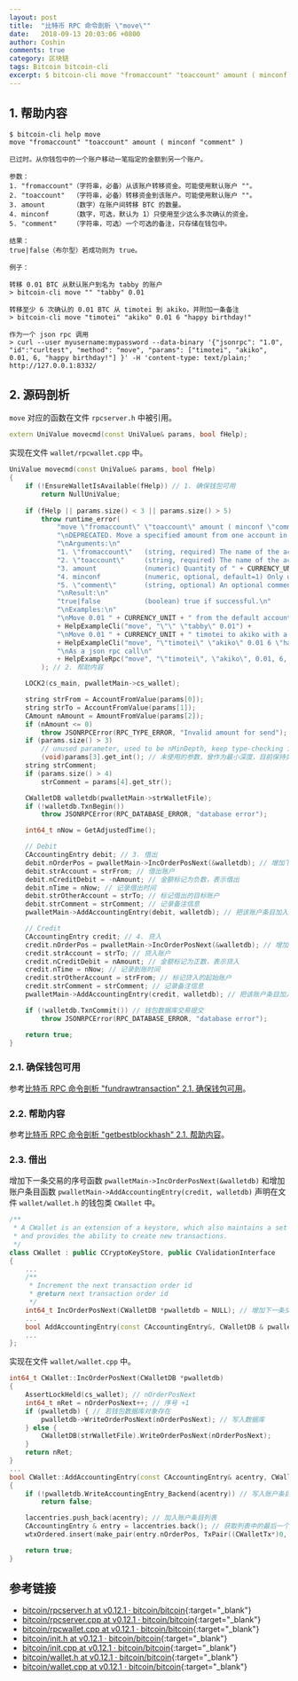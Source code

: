 ```yaml
---
layout: post
title:  "比特币 RPC 命令剖析 \"move\""
date:   2018-09-13 20:03:06 +0800
author: Coshin
comments: true
category: 区块链
tags: Bitcoin bitcoin-cli
excerpt: $ bitcoin-cli move "fromaccount" "toaccount" amount ( minconf "comment" )
---
```

## 1. 帮助内容

```shell
$ bitcoin-cli help move
move "fromaccount" "toaccount" amount ( minconf "comment" )

已过时。从你钱包中的一个账户移动一笔指定的金额到另一个账户。

参数：
1. "fromaccount"（字符串，必备）从该账户转移资金。可能使用默认账户 ""。
2. "toaccount"  （字符串，必备）转移资金到该账户。可能使用默认账户 ""。
3. amount       （数字）在账户间转移 BTC 的数量。
4. minconf      （数字，可选，默认为 1）只使用至少这么多次确认的资金。
5. "comment"    （字符串，可选）一个可选的备注，只存储在钱包中。

结果：
true|false（布尔型）若成功则为 true。

例子：

转移 0.01 BTC 从默认账户到名为 tabby 的账户
> bitcoin-cli move "" "tabby" 0.01

转移至少 6 次确认的 0.01 BTC 从 timotei 到 akiko，并附加一条备注
> bitcoin-cli move "timotei" "akiko" 0.01 6 "happy birthday!"

作为一个 json rpc 调用
> curl --user myusername:mypassword --data-binary '{"jsonrpc": "1.0", "id":"curltest", "method": "move", "params": ["timotei", "akiko", 0.01, 6, "happy birthday!"] }' -H 'content-type: text/plain;' http://127.0.0.1:8332/
```

## 2. 源码剖析

`move` 对应的函数在文件 `rpcserver.h` 中被引用。

```cpp
extern UniValue movecmd(const UniValue& params, bool fHelp);
```

实现在文件 `wallet/rpcwallet.cpp` 中。

```cpp
UniValue movecmd(const UniValue& params, bool fHelp)
{
    if (!EnsureWalletIsAvailable(fHelp)) // 1. 确保钱包可用
        return NullUniValue;
    
    if (fHelp || params.size() < 3 || params.size() > 5)
        throw runtime_error(
            "move \"fromaccount\" \"toaccount\" amount ( minconf \"comment\" )\n"
            "\nDEPRECATED. Move a specified amount from one account in your wallet to another.\n"
            "\nArguments:\n"
            "1. \"fromaccount\"   (string, required) The name of the account to move funds from. May be the default account using \"\".\n"
            "2. \"toaccount\"     (string, required) The name of the account to move funds to. May be the default account using \"\".\n"
            "3. amount            (numeric) Quantity of " + CURRENCY_UNIT + " to move between accounts.\n"
            "4. minconf           (numeric, optional, default=1) Only use funds with at least this many confirmations.\n"
            "5. \"comment\"       (string, optional) An optional comment, stored in the wallet only.\n"
            "\nResult:\n"
            "true|false           (boolean) true if successful.\n"
            "\nExamples:\n"
            "\nMove 0.01 " + CURRENCY_UNIT + " from the default account to the account named tabby\n"
            + HelpExampleCli("move", "\"\" \"tabby\" 0.01") +
            "\nMove 0.01 " + CURRENCY_UNIT + " timotei to akiko with a comment and funds have 6 confirmations\n"
            + HelpExampleCli("move", "\"timotei\" \"akiko\" 0.01 6 \"happy birthday!\"") +
            "\nAs a json rpc call\n"
            + HelpExampleRpc("move", "\"timotei\", \"akiko\", 0.01, 6, \"happy birthday!\"")
        ); // 2. 帮助内容

    LOCK2(cs_main, pwalletMain->cs_wallet);

    string strFrom = AccountFromValue(params[0]);
    string strTo = AccountFromValue(params[1]);
    CAmount nAmount = AmountFromValue(params[2]);
    if (nAmount <= 0)
        throw JSONRPCError(RPC_TYPE_ERROR, "Invalid amount for send");
    if (params.size() > 3)
        // unused parameter, used to be nMinDepth, keep type-checking it though
        (void)params[3].get_int(); // 未使用的参数，曾作为最小深度，目前保持类型检查
    string strComment;
    if (params.size() > 4)
        strComment = params[4].get_str();

    CWalletDB walletdb(pwalletMain->strWalletFile);
    if (!walletdb.TxnBegin())
        throw JSONRPCError(RPC_DATABASE_ERROR, "database error");

    int64_t nNow = GetAdjustedTime();

    // Debit
    CAccountingEntry debit; // 3. 借出
    debit.nOrderPos = pwalletMain->IncOrderPosNext(&walletdb); // 增加下一条交易的序号
    debit.strAccount = strFrom; // 借出账户
    debit.nCreditDebit = -nAmount; // 金额标记为负数，表示借出
    debit.nTime = nNow; // 记录借出时间
    debit.strOtherAccount = strTo; // 标记借出的目标账户
    debit.strComment = strComment; // 记录备注信息
    pwalletMain->AddAccountingEntry(debit, walletdb); // 把该账户条目加入钱包数据库

    // Credit
    CAccountingEntry credit; // 4. 贷入
    credit.nOrderPos = pwalletMain->IncOrderPosNext(&walletdb); // 增加下一条交易的序号
    credit.strAccount = strTo; // 贷入账户
    credit.nCreditDebit = nAmount; // 金额标记为正数，表示贷入
    credit.nTime = nNow; // 记录到账时间
    credit.strOtherAccount = strFrom; // 标记贷入的起始账户
    credit.strComment = strComment; // 记录备注信息
    pwalletMain->AddAccountingEntry(credit, walletdb); // 把该账户条目加入钱包数据库

    if (!walletdb.TxnCommit()) // 钱包数据库交易提交
        throw JSONRPCError(RPC_DATABASE_ERROR, "database error");

    return true;
}
```

### 2.1. 确保钱包可用

参考[比特币 RPC 命令剖析 "fundrawtransaction" 2.1. 确保钱包可用](/blog/2018/07/bitcoin-rpc-command-fundrawtransaction.html#21-确保钱包可用)。

### 2.2. 帮助内容

参考[比特币 RPC 命令剖析 "getbestblockhash" 2.1. 帮助内容](/blog/2018/05/bitcoin-rpc-command-getbestblockhash.html#21-帮助内容)。

### 2.3. 借出

增加下一条交易的序号函数 `pwalletMain->IncOrderPosNext(&walletdb)` 和增加账户条目函数 `pwalletMain->AddAccountingEntry(credit, walletdb)` 声明在文件 `wallet/wallet.h` 的钱包类 `CWallet` 中。

```cpp
/** 
 * A CWallet is an extension of a keystore, which also maintains a set of transactions and balances,
 * and provides the ability to create new transactions.
 */
class CWallet : public CCryptoKeyStore, public CValidationInterface
{
    ...
    /** 
     * Increment the next transaction order id
     * @return next transaction order id
     */
    int64_t IncOrderPosNext(CWalletDB *pwalletdb = NULL); // 增加下一条交易序号，返回下一个交易的序号
    ...
    bool AddAccountingEntry(const CAccountingEntry&, CWalletDB & pwalletdb); // 添加账户条目到钱包数据库
    ...
};
```

实现在文件 `wallet/wallet.cpp` 中。

```cpp
int64_t CWallet::IncOrderPosNext(CWalletDB *pwalletdb)
{
    AssertLockHeld(cs_wallet); // nOrderPosNext
    int64_t nRet = nOrderPosNext++; // 序号 +1
    if (pwalletdb) { // 若钱包数据库对象存在
        pwalletdb->WriteOrderPosNext(nOrderPosNext); // 写入数据库
    } else {
        CWalletDB(strWalletFile).WriteOrderPosNext(nOrderPosNext);
    }
    return nRet;
}
...
bool CWallet::AddAccountingEntry(const CAccountingEntry& acentry, CWalletDB & pwalletdb)
{
    if (!pwalletdb.WriteAccountingEntry_Backend(acentry)) // 写入账户条目末端
        return false;

    laccentries.push_back(acentry); // 加入账户条目列表
    CAccountingEntry & entry = laccentries.back(); // 获取列表中的最后一个（该）条目
    wtxOrdered.insert(make_pair(entry.nOrderPos, TxPair((CWalletTx*)0, &entry))); // 插入有序交易映射列表

    return true;
}
```

## 参考链接

* [bitcoin/rpcserver.h at v0.12.1 · bitcoin/bitcoin](https://github.com/bitcoin/bitcoin/blob/v0.12.1/src/rpcserver.h){:target="_blank"}
* [bitcoin/rpcserver.cpp at v0.12.1 · bitcoin/bitcoin](https://github.com/bitcoin/bitcoin/blob/v0.12.1/src/rpcserver.cpp){:target="_blank"}
* [bitcoin/rpcwallet.cpp at v0.12.1 · bitcoin/bitcoin](https://github.com/bitcoin/bitcoin/blob/v0.12.1/src/wallet/rpcwallet.cpp){:target="_blank"}
* [bitcoin/init.h at v0.12.1 · bitcoin/bitcoin](https://github.com/bitcoin/bitcoin/blob/v0.12.1/src/init.h){:target="_blank"}
* [bitcoin/init.cpp at v0.12.1 · bitcoin/bitcoin](https://github.com/bitcoin/bitcoin/blob/v0.12.1/src/init.cpp){:target="_blank"}
* [bitcoin/wallet.h at v0.12.1 · bitcoin/bitcoin](https://github.com/bitcoin/bitcoin/blob/v0.12.1/src/wallet/wallet.h){:target="_blank"}
* [bitcoin/wallet.cpp at v0.12.1 · bitcoin/bitcoin](https://github.com/bitcoin/bitcoin/blob/v0.12.1/src/wallet/wallet.cpp){:target="_blank"}
